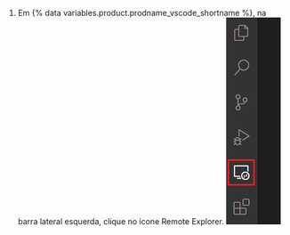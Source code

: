 1. Em {% data variables.product.prodname_vscode_shortname %}, na barra lateral esquerda, clique no ícone Remote Explorer. ![O ícone do Remote Explorer em {% data variables.product.prodname_vscode %}](/assets/images/help/codespaces/click-remote-explorer-icon-vscode.png)

